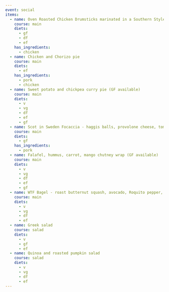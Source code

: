 ```yaml
---
event: social
items:
  - name: Oven Roasted Chicken Drumsticks marinated in a Southern Style BBQ Sauce
    course: main
    diets:
      - gf
      - df
      - ef
    has_ingredients:
      - chicken
  - name: Chicken and Chorizo pie
    course: main
    diets:
      - ef
    has_ingredients:
      - pork
      - chicken
  - name: Sweet potato and chickpea curry pie (GF available)
    course: main
    diets:
      - v
      - vg
      - df
      - ef
      - gf
  - name: Scot in Sweden Focaccia - haggis balls, provolone cheese, tomato basil sauce (GF available)
    course: main
    diets:
      - gf
    has_ingredients:
      - pork
  - name: Falafel, hummus, carrot, mango chutney wrap (GF available)
    course: main
    diets:
      - v
      - vg
      - df
      - ef
      - gf
  - name: WTF Bagel - roast butternut squash, avocado, Roquito pepper, rocket
    course: main
    diets:
      - v
      - vg
      - df
      - ef
  - name: Greek salad
    course: salad
    diets:
      - v
      - gf
      - ef
  - name: Quinoa and roasted pumpkin salad
    course: salad
    diets:
      - v
      - vg
      - df
      - ef
---
```

